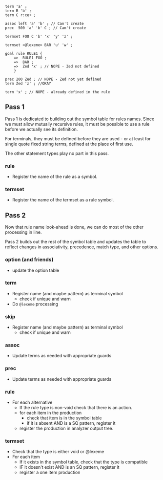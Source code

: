```
term 'a' ;
term B 'b' ;
term C r:ce+ ;

assoc left 'a' 'b' ; // Can't create
prec  500 'a' 'b' C ; // Can't create

termset FOO C 'b' 'x' 'y' 'z' ;

termset <@lexeme> BAR 'u' 'w' ;

goal rule RULE1 {
    =>  RULE1 FOO ;
    =>  BAR ;
    =>  Zed 'x' ; // NOPE - Zed not defined
    }

prec 200 Zed ; // NOPE - Zed not yet defined
term Zed 'z' ; //OKAY

term 'x' ; // NOPE - already defined in the rule
```

## Pass 1

Pass 1 is dedicated to building out the symbol table for rules names. Since we
must allow mutually recursive rules, it must be possible to use a rule before
we actually see its definition.

For terminals, they must be defined before they are used - or at least for
single quote fixed string terms, defined at the place of first use.

The other statement types play no part in this pass.

### rule
- Register the name of the rule as a symbol.

### termset
- Register the name of the termset as a rule symbol.

## Pass 2

Now that rule name look-ahead is done, we can do most of the other processing
in line.

Pass 2 builds out the rest of the symbol table and updates the table to reflect
changes in associativity, precedence, match type, and other options.

### option (and friends)
- update the option table

### term
- Register name (and maybe pattern) as terminal symbol
    - check if unique and warn
- Do `@lexeme` processing

### skip
- Register name (and maybe pattern) as terminal symbol
    - check if unique and warn

### assoc
- Update terms as needed with appropriate guards

### prec
- Update terms as needed with appropriate guards

### rule
- For each alternative
    - If the rule type is non-void check that there is an action.
    - for each item in the production
        - check that item is in the symbol table
        - if it is absent AND is a SQ pattern, register it
    - register the production in analyzer output tree.

### termset
- Check that the type is either void or @lexeme
- For each item
    - If it exists in the symbol table, check that the type is compatible
    - IF it doesn't exist AND is an SQ pattern, register it
    - register a one item production

